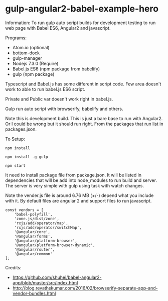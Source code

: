 # gulp-angular2-babel-example-hero

Information: To run gulp auto script builds for development testing to run web page with Babel ES6, Angular2 and javascript.

Programs:
 * Atom.io (optional)
  * bottom-dock
  * gulp-manager
 * Nodejs 7.3.0 (Require)
  * Babel.js ES6 (npm package from babelify)
  * gulp (npm package)

Typescript and Babel.js has some different in script code. Few area doesn't work to able to run babel.js ES6 script.

Private and Public var doesn't work right in babel.js.

Gulp run auto script with browserify, babelify and others.

Note this is development build. This is just a bare base to run with Angular2. Or I could be wrong but it should run right. From the packages that run list in packages.json.

To Setup:

```
npm install

npm install -g gulp

npm start
```

It need to install package file from package.json. It will be listed in dependencies that will be add into node_modules to run build and server. The server is very simple with gulp using task with watch changes.

Note the vender.js file is around 6.76 MB (+/-) depend what you include with it. By default files are angular 2 and support files to run javascript.

```
const vendors = [
    'babel-polyfill',
    'zone.js/dist/zone',
    'rxjs/add/operator/map',
    'rxjs/add/operator/switchMap',
    '@angular/core',
    '@angular/forms',
    '@angular/platform-browser',
    '@angular/platform-browser-dynamic',
    '@angular/router',
    '@angular/common'
];
```

Credits:
 * https://github.com/shuhei/babel-angular2-app/blob/master/src/index.html
 * http://blog.revathskumar.com/2016/02/browserify-separate-app-and-vendor-bundles.html
